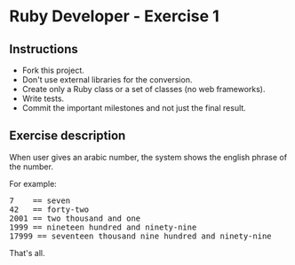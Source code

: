 # Ruby Developer - Exercise 1

## Instructions

- Fork this project.
- Don't use external libraries for the conversion.
- Create only a Ruby class or a set of classes (no web frameworks).
- Write tests.
- Commit the important milestones and not just the final result.

## Exercise description

When user gives an arabic number, the system shows the english phrase of the number.

For example:
<pre>
7    == seven
42   == forty-two
2001 == two thousand and one
1999 == nineteen hundred and ninety-nine
17999 == seventeen thousand nine hundred and ninety-nine
</pre>

That's all.
